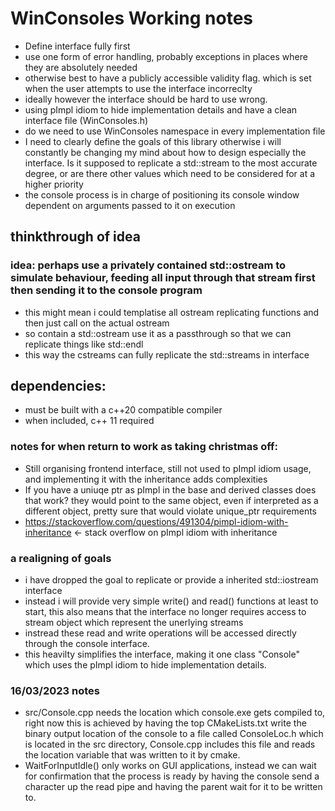 # WinConsoles Working notes

-   Define interface fully first
-   use one form of error handling, probably exceptions in places where they are absolutely needed
-   otherwise best to have a publicly accessible validity flag. which is set when the user attempts to use the interface incorreclty
-   ideally however the interface should be hard to use wrong.
-   using pImpl idiom to hide implementation details and have a clean interface file (WinConsoles.h)
-   do we need to use WinConsoles namespace in every implementation file
-   I need to clearly define the goals of this library otherwise i will constantly be changing my mind about how to design especially the interface. Is it supposed to replicate a std::stream to the most accurate degree, or are there other values which need to be considered for at a higher priority
-   the console process is in charge of positioning its console window dependent on arguments passed to it on execution

## thinkthrough of idea

### idea: perhaps use a privately contained std::ostream to simulate behaviour, feeding all input through that stream first then sending it to the console program

-   this might mean i could templatise all ostream replicating functions and then just call on the actual ostream
-   so contain a std::ostream use it as a passthrough so that we can replicate things like std::endl
-   this way the cstreams can fully replicate the std::streams in interface

## dependencies:

-   must be built with a c++20 compatible compiler
-   when included, c++ 11 required

### notes for when return to work as taking christmas off:

-   Still organising frontend interface, still not used to pImpl idiom usage, and implementing it with the inheritance adds complexities
-   If you have a uniuqe ptr as pImpl in the base and derived classes does that work? they would point to the same object, even if interpreted as a different object, pretty sure that would violate unique_ptr requirements
-   https://stackoverflow.com/questions/491304/pimpl-idiom-with-inheritance <- stack overflow on pImpl idiom with inheritance

### a realigning of goals

-   i have dropped the goal to replicate or provide a inherited std::iostream interface
-   instead i will provide very simple write() and read() functions at least to start, this also means that the interface no longer requires access to stream object which represent the unerlying streams
-   instread these read and write operations will be accessed directly through the console interface.
-   this heavilty simplifies the interface, making it one class "Console" which uses the pImpl idiom to hide implementation details.

### 16/03/2023 notes

-   src/Console.cpp needs the location which console.exe gets compiled to, right now this is achieved by having the top CMakeLists.txt write the binary output location of the console to a file called ConsoleLoc.h which is located in the src directory, Console.cpp includes this file and reads the location variable that was written to it by cmake.
-   WaitForInputIdle() only works on GUI applications, instead we can wait for confirmation that the process is ready by having the console send a character up the read pipe and having the parent wait for it to be written to.
